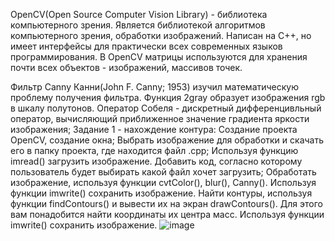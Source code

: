 OpenCV(Open Source Computer Vision Library) - библиотека компьютерного зрения. Является библиотекой алгоритмов компьютерного зрения, обработки изображений. Написан на C++, но имеет интерфейсы для практически всех современных языков программирования. В OpenCV матрицы используются для хранения почти всех объектов - изображений, массивов точек.

Фильтр Canny
Канни(John F. Canny; 1953) изучил математическую проблему получения фильтра.
Функция 2gray образует изображения rgb в шкалу полутонов.
Оператор Собеля - дискретный дифференцивльный оператор, вычисляющий приближенное значение градиента яркости изображения;
Задание 1 - нахождение контура:
Создание проекта OpenCV, создание окна;
Выбрать изображение для обработки и скачать его в папку проекта, где находится файл .cpp;
Используя функцию imread() загрузить изображение. Добавить код, согласно которому пользователь будет выбирать какой файл хочет загрузить;
Обработать изображение, используя функции cvtColor(), blur(), Canny(). Используя функции imwrite() сохранить изображение.
Найти контуры, используя функции findContours() и вывести их на экран drawContours(). Для этого вам понадобится найти координаты их центра масс. Используя функции imwrite() сохранить изображение.
![image](https://user-images.githubusercontent.com/90384405/140892065-0eae2146-ce70-496d-b9c8-dcdb0ed47f0b.png)
